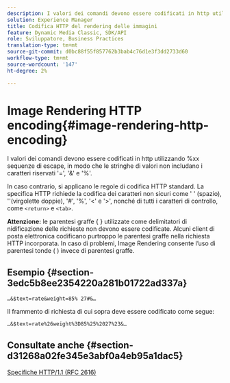 ```yaml
---
description: I valori dei comandi devono essere codificati in http utilizzando %xx sequenze di escape, in modo che le stringhe di valori non includano i caratteri riservati '=', '&' e '%'.
solution: Experience Manager
title: Codifica HTTP del rendering delle immagini
feature: Dynamic Media Classic, SDK/API
role: Sviluppatore, Business Practices
translation-type: tm+mt
source-git-commit: d0bc88f55f857762b3bab4c76d1e3f3dd2733d60
workflow-type: tm+mt
source-wordcount: '147'
ht-degree: 2%

---
```



# Image Rendering HTTP encoding{#image-rendering-http-encoding}

I valori dei comandi devono essere codificati in http utilizzando %xx sequenze di escape, in modo che le stringhe di valori non includano i caratteri riservati &#39;=&#39;, &#39;&amp;&#39; e &#39;%&#39;.

In caso contrario, si applicano le regole di codifica HTTP standard. La specifica HTTP richiede la codifica dei caratteri non sicuri come &#39; &#39; (spazio), &#39;&#39;(virgolette doppie), &#39;#&#39;, &#39;%&#39;, &#39;&lt;&#39; e &#39;>&#39;, nonché di tutti i caratteri di controllo, come `<return>` e `<tab>`.

**Attenzione:** le parentesi graffe { } utilizzate come delimitatori di nidificazione delle richieste non devono essere codificate. Alcuni client di posta elettronica codificano purtroppo le parentesi graffe nella richiesta HTTP incorporata. In caso di problemi, Image Rendering consente l’uso di parentesi tonde ( ) invece di parentesi graffe.

## Esempio {#section-3edc5b8ee2354220a281b01722ad337a}

`…&$text=rate&weight=85% 27#&…`

Il frammento di richiesta di cui sopra deve essere codificato come segue:

`…&$text=rate%26weight%3D85%25%2027%23&…`

## Consultate anche {#section-d31268a02fe345e3abf0a4eb95a1dac5}

[Specifiche HTTP/1.1 (RFC 2616)](https://www.w3.org/Protocols/rfc2616/rfc2616.html)
